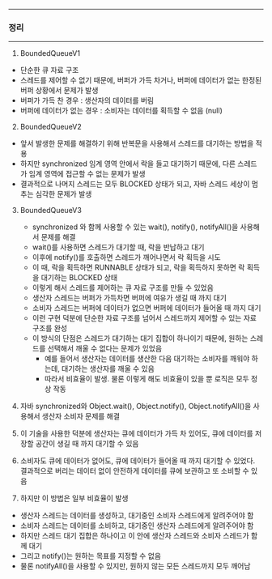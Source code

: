 -----
### 정리
-----  
1. BoundedQueueV1
  - 단순한 큐 자료 구조
  - 스레드를 제어할 수 없기 때문에, 버퍼가 가득 차거나, 버퍼에 데이터가 없는 한정된 버퍼 상황에서 문제가 발생
  - 버퍼가 가득 찬 경우 : 생산자의 데이터를 버림
  - 버퍼에 데이터가 없는 경우 : 소비자는 데이터를 획득할 수 없음 (null)

2. BoundedQueueV2
  - 앞서 발생한 문제를 해결하기 위해 반복문을 사용해서 스레드를 대기하는 방법을 적용
  - 하지만 synchronized 임계 영역 안에서 락을 들고 대기하기 때문에, 다른 스레드가 임계 영역에 접근할 수 없는 문제가 발생
  - 결과적으로 나머지 스레드는 모두 BLOCKED 상태가 되고, 자바 스레드 세상이 멈추는 심각한 문제가 발생
    
3. BoundedQueueV3
   - synchronized 와 함께 사용할 수 있는 wait(), notify(), notifyAll()을 사용해서 문제를 해결
   - wait()를 사용하면 스레드가 대기할 때, 락을 반납하고 대기
   - 이후에 notify()를 호출하면 스레드가 깨어나면서 락 획득을 시도
   - 이 때, 락을 획득하면 RUNNABLE 상태가 되고, 락을 획득하지 못하면 락 획득을 대기하는 BLOCKED 상태
   - 이렇게 해서 스레드를 제어하는 큐 자료 구조를 만들 수 있었음
   - 생산자 스레드는 버퍼가 가득차면 버퍼에 여유가 생길 때 까지 대기
   - 소비자 스레드는 버퍼에 데이터가 없으면 버퍼에 데이터가 들어올 때 까지 대기
   - 이런 구현 덕분에 단순한 자료 구조를 넘어서 스레드까지 제어할 수 있는 자료 구조를 완성
   - 이 방식의 단점은 스레드가 대기하는 대기 집합이 하나이기 때문에, 원하는 스레드를 선택해서 깨울 수 없다는 문제가 있었음
      + 예를 들어서 생산자는 데이터를 생산한 다음 대기하는 소비자를 깨워야 하는데, 대기하는 생산자를 깨울 수 있음
      + 따라서 비효율이 발생. 물론 이렇게 해도 비효율이 있을 뿐 로직은 모두 정상 작동

4. 자바 synchronized와 Object.wait(), Object.notify(), Object.notifyAll()을 사용해서 생산자 소비자 문제를 해결
5. 이 기술을 사용한 덕분에 생산자는 큐에 데이터가 가득 차 있어도, 큐에 데이터를 저장할 공간이 생길 때 까지 대기할 수 있음
6. 소비자도 큐에 데이터가 없어도, 큐에 데이터가 들어올 때 까지 대기할 수 있었다. 결과적으로 버리는 데이터 없이 안전하게 데이터를 큐에 보관하고 또 소비할 수 있음
7. 하지만 이 방법은 일부 비효율이 발생
  - 생산자 스레드는 데이터를 생성하고, 대기중인 소비자 스레드에게 알려주어야 함
  - 소비자 스레드는 데이터를 소비하고, 대기중인 생산자 스레드에게 알려주어야 함
  - 하지만 스레드 대기 집합은 하나이고 이 안에 생산자 스레드와 소비자 스레드가 함께 대기
  - 그리고 notify()는 원하는 목표를 지정할 수 없음
  - 물론 notifyAll()을 사용할 수 있지만, 원하지 않는 모든 스레드까지 모두 깨어남

